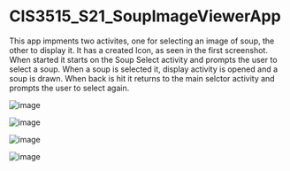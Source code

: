 # CIS3515_S21_SoupImageViewerApp

This app impments two activites, one for selecting an image of soup, the other to display it.
It has a created Icon, as seen in the first screenshot. When started it starts on the Soup Select activity and prompts
the user to select a soup.
When a soup is selected it, display activity is opened and a soup is drawn. When back is hit it returns to the main
selctor activity and prompts the user to select again.

![image](https://user-images.githubusercontent.com/61506873/109452197-34003080-7a1d-11eb-9598-75496d83dd69.png)

![image](https://user-images.githubusercontent.com/61506873/109452189-2e0a4f80-7a1d-11eb-8b82-69bebe8b3d04.png)

![image](https://user-images.githubusercontent.com/61506873/109452210-3cf10200-7a1d-11eb-92ef-8640cc7efdd7.png)

![image](https://user-images.githubusercontent.com/61506873/109452217-45493d00-7a1d-11eb-8402-0bc9e40167ef.png)

